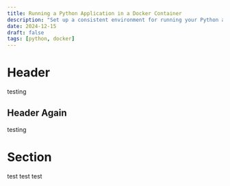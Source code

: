 ```yaml
---
title: Running a Python Application in a Docker Container
description: "Set up a consistent environment for running your Python application"
date: 2024-12-15
draft: false
tags: [python, docker]
---
```

# Header
testing

## Header Again
testing

# Section
test
test
test
